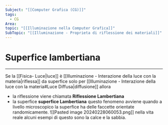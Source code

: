 ```yaml
---
Subject: "[[Computer Grafica (CG)]]"
tags:
  - CG
Area: 
topic: "[[Illuminazione nella Computer Grafica]]"
SubTopic: "[[Illuminazione - Proprieta di riflessione dei materiali]]"
---
```


# Superfice lambertiana
---
Se la [[Fisica- Luce|luce]] è [[Illuminazione - Interazione della luce con la materia|riflessa]] da superfice solo per [[Illuminazione - Interazione della luce con la materia#Luce Diffusa|diffusione]] 
allora 
- la riflessione viene chiamata __Riflessione Lambertiana__ 
- la superfice __superfice Lambertiana__ 
questo fenomeno avviene quando a livello microscopico la superfice ha delle faccette orientate randomicamente. 
![[Pasted image 20240228060053.png]]
nella vita reale alcuni esempi di questo sono la calce e  la sabbia.
